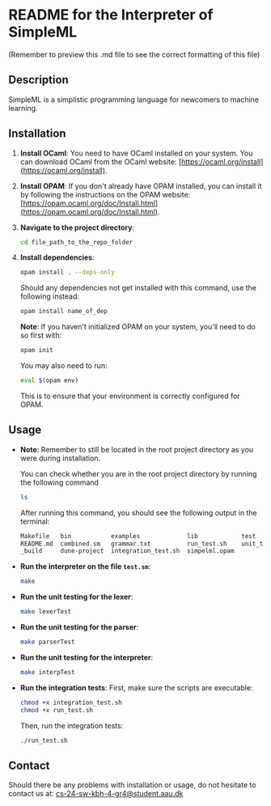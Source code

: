 # README for the Interpreter of SimpleML
 (Remember to preview this .md file to see the correct formatting of this file)

## Description
SimpleML is a simplistic programming language for newcomers to machine learning.

## Installation

1. **Install OCaml**: You need to have OCaml installed on your system. You can download OCaml from the OCaml website: [https://ocaml.org/install](https://ocaml.org/install).

2. **Install OPAM**: If you don't already have OPAM installed, you can install it by following the instructions on the OPAM website: [https://opam.ocaml.org/doc/Install.html](https://opam.ocaml.org/doc/Install.html).

4. **Navigate to the project directory**:
   ```sh
   cd file_path_to_the_repo_folder
   ```

5. **Install dependencies**:
   ```sh
   opam install . --deps-only
   ```
   Should any dependencies not get installed with this command, use the following instead:
   ```sh
   opam install name_of_dep
   ```

   **Note**: If you haven't initialized OPAM on your system, you'll need to do so first with:
   ```sh
   opam init
   ```
   You may also need to run:
   ```sh
   eval $(opam env)
   ```
   This is to ensure that your environment is correctly configured for OPAM.

## Usage

- **Note**: Remember to still be located in the root project directory as you were during installation.
            
    You can check whether you are in the root project directory by running the following command
    ```sh
    ls 
    ```
    After running this command, you should see the following output in the terminal:
    ```sh
    Makefile   bin           examples             lib            test
    README.md  combined.sm   grammar.txt          run_test.sh    unit_tests
    _build     dune-project  integration_test.sh  simpelml.opam
    ```

- **Run the interpreter on the file `test.sm`**:
  ```sh
  make
  ```

- **Run the unit testing for the lexer**:
  ```sh
  make lexerTest
  ```

- **Run the unit testing for the parser**:
  ```sh
  make parserTest
  ```

- **Run the unit testing for the interpreter**:
  ```sh
  make interpTest
  ```

- **Run the integration tests**:
  First, make sure the scripts are executable:
  ```sh
  chmod +x integration_test.sh
  chmod +x run_test.sh
  ```
  Then, run the integration tests:
  ```sh
  ./run_test.sh
  ```

## Contact
Should there be any problems with installation or usage, do not hesitate to contact us at: [cs-24-sw-kbh-4-gr4@student.aau.dk](mailto:cs-24-sw-kbh-4-gr4@student.aau.dk)